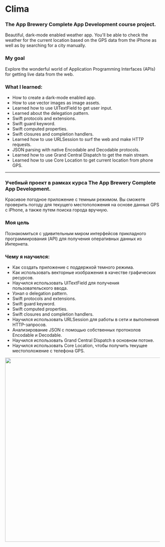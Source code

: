 # Clima

### The App Brewery Complete App Development course project. 

Beautiful, dark-mode enabled weather app. You'll be able to check the weather for the current location based on the GPS data from the iPhone as well as by searching for a city manually.

### My goal

Explore the wonderful world of Application Programming Interfaces (APIs) for getting live data from the web.

### What I learned:

* How to create a dark-mode enabled app.
* How to use vector images as image assets.
* Learned how to use UITextField to get user input.
* Learned about the delegation pattern.
* Swift protocols and extensions.
* Swift guard keyword.
* Swift computed properties.
* Swift closures and completion handlers.
* Learned how to use URLSession to surf the web and make HTTP requests.
* JSON parsing with native Encodable and Decodable protocols.
* Learned how to use Grand Central Dispatch to get the main stream.
* Learned how to use Core Location to get current location from phone GPS.

---------------------------------------------

### Учебный проект в рамках курса The App Brewery Complete App Development.

Красивое погодное приложение с темным режимом. Вы сможете проверить погоду для текущего местоположения на основе данных GPS с iPhone, а также путем поиска города вручную.

### Моя цель

Познакомиться с удивительным миром интерфейсов прикладного программирования (API) для получения оперативных данных из Интернета.

### Чему я научился:

* Как создать приложение с поддержкой темного режима.
* Как использовать векторные изображения в качестве графических ресурсов.
* Научился использовать UITextField для получения пользовательского ввода.
* Узнал о delegation pattern.
* Swift protocols and extensions.
* Swift guard keyword.
* Swift computed properties.
* Swift closures and completion handlers.
* Научился использовать URLSession для работы в сети и выполнения HTTP-запросов.
* Анализирование JSON с помощью собственных протоколов Encodable и Decodable.
* Научился использовать Grand Central Dispatch в основном потоке.
* Научился использовать Core Location, чтобы получить текущее местоположение с телефона GPS.

<img src="https://user-images.githubusercontent.com/64682381/151861735-c9e0db3d-2962-4156-98a9-d7393ef6a536.png" width="600">
